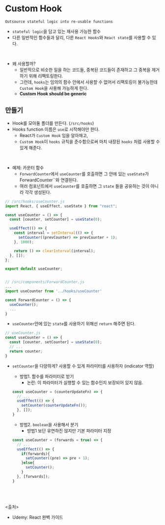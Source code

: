 # Custom Hook
`Outsource stateful logic into re-usable functions`
- `stateful logic`을 담고 있는 재사용 가능한 함수
- 다른 일반적인 함수들과 달리, 다른 `React Hooks`와 `React state`를 사용할 수 있다.
<br>

- 왜 사용할까?
  - 일반적으로 비슷한 일을 하는 코드들, 중복된 코드들이 존재하고 그 중복을 제거하기 위해 리팩토링한다.
  - 그런데, `hooks`는 임의의 함수 안에서 사용할 수 없어서 리팩토링이 불가능한데 `Custom Hook`을 사용해 가능하게 한다.
  - **Custom Hook should be generic**

## 만들기
- Hook를 모아둘 폴더를 만든다. (`/src/hooks`)
- Hooks function 이름은 `use`로 시작해야만 한다. 
  - React가 `Custom Hook` 임을 알아채고,
  - `Custom Hook`이 `hooks` 규칙을 준수함으로써 마치 내장된 `hooks` 처럼 사용할 수 있게 해준다.
<br>

- 예제: 카운터 함수
  - `ForwardCounter`에서 `useCounter`를 호출하면 그 안에 있는 `useState`가 ForwardCounter``와 연결된다.
  - 여러 컴포넌트에서 `useCounter`를 호출하면 그 `state` 들을 공유하는 것이 아니라 각각 생성된다.
```js
// /src/hooks/useCounter.js
import React, { useEffect, useState } from "react";

const useCounter = () => {
  const [counter, setCounter] = useState(0);

  useEffect(() => {
    const interval = setInterval(() => {
      setCounter((prevCounter) => prevCounter + 1);
    }, 1000);

    return () => clearInterval(interval);
  }, []);
};

export default useCounter;


// /src/components/ForwardCounter.js
...
import useCounter from '../hooks/useCounter'

const ForwardCounter = () => {
  useCounter();
  ...
}
```

  - `useCounter`안에 있는 `state`를 사용하기 위해선 `return` 해주면 된다.
  ```js
  // useCounter.js
  const useCounter = () => {
    const [counter, setCounter] = useState(0);
    // ...
    return counter;
  }
  ```

- `setCounter`을 다양하게? 사용할 수 있게 파라미터를 사용하자 (indicator 역할)
  - 방법1. 함수를 파라미터로 받기
    - 논란: 이 파라미터가 실행할 수 있는 함수인지 보장되어 있지 않음.
  ```js
  const useCounter = (counterUpdateFn) => {
    // ...
    useEffect(() => {
      setCounter(counterUpdateFn());
    }, []);
  }
  ```

  - 방법2. `boolean`을 사용해서 분기
    - 방법1 보단 유연하진 않지만 기본 파라미터 지정
  ```js
  const useCounter = (forwards = true) => {
    // ...
    useEffect(() => {
      if(forwards){
        setCounter((pre) => pre + 1);
      }else{
        setCounter();
      }
    }, [forwards]);
  }
  ```
  
<br><br><br>
<출처>
- Udemy: React 완벽 가이드
